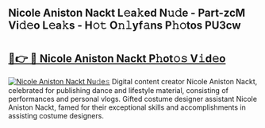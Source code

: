 ## Nicole Aniston Nackt L𝚎a𝚔ed N𝚞𝚍e - Part-zcM Vi𝚍𝚎o L𝚎a𝚔s - H𝚘𝚝 O𝚗𝚕yf𝚊ns P𝚑𝚘tos PU3cw

# <h2><a href="http://kf46ce2.oniu.top/?m=Nicole+Aniston+Nackt">🔗👉 🔴 Nicole Aniston Nackt P𝚑ot𝚘𝚜 V𝚒d𝚎o</a></h2>

[![Nicole Aniston Nackt Nu𝚍e𝚜](https://i.imgur.com/0qMVB7G.gif)](http://kf46ce2.oniu.top/?m=Nicole+Aniston+Nackt)
Digital content creator Nicole Aniston Nackt, celebrated for publishing dance and lifestyle material, consisting of performances and personal vlogs. Gifted costume designer assistant Nicole Aniston Nackt, famed for their exceptional skills and accomplishments in assisting costume designers.  
